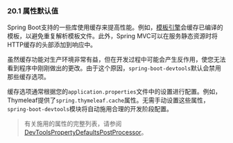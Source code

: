 ### 20.1 属性默认值

Spring Boot支持的一些库使用缓存来提高性能。例如，[模板引擎](../IV.Spring_Boot_features/27.1.8.Template_engines.md)会缓存已编译的模板，以避免重复解析模板文件。此外，Spring MVC可以在服务静态资源时将HTTP缓存的头部添加到响应中。

虽然缓存功能对生产环境非常有益，但在开发过程中可能会产生反作用，使您无法看到程序中刚刚做出的更改。由于这个原因，`spring-boot-devtools`默认会禁用那些缓存选项。

缓存选项通常根据您的`application.properties`文件中的设置进行配置。例如，Thymeleaf提供了`spring.thymeleaf.cache`属性。无需手动设置这些属性，`spring-boot-devtools`模块将自动施用合理的开发阶段配置。

>有关施用的属性的完整列表，请参阅[DevToolsPropertyDefaultsPostProcessor](https://github.com/spring-projects/spring-boot/tree/v1.5.7.RELEASE/spring-boot-devtools/src/main/java/org/springframework/boot/devtools/env/DevToolsPropertyDefaultsPostProcessor.java)。
